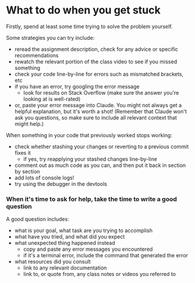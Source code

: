 # What to do when you get stuck

Firstly, spend at least some time trying to solve the problem yourself.

Some strategies you can try include:

- reread the assignment description, check for any advice or specific recommendations
- rewatch the relevant portion of the class video to see if you missed something
- check your code line-by-line for errors such as mismatched brackets, etc
- if you have an error, try googling the error message
  - look for results on Stack Overflow (make sure the answer you're looking at is well-rated)
- or, paste your error message into Claude. You might not always get a helpful explanation, but it's worth a shot! (Remember that Claude won't ask you questions, so make sure to include all relevant context that might help.)

When something in your code that previously worked stops working:

- check whether stashing your changes or reverting to a previous commit fixes it
  - if yes, try reapplying your stashed changes line-by-line
- comment out as much code as you can, and then put it back in section by section
- add lots of console logs!
- try using the debugger in the devtools

### When it's time to ask for help, take the time to write a good question

A good question includes:

- what is your goal, what task are you trying to accomplish
- what have you tried, and what did you expect
- what unexpected thing happened instead
  - copy and paste any error messages you encountered
  - if it's a terminal error, include the command that generated the error
- what resources did you consult
  - link to any relevant documentation
  - link to, or quote from, any class notes or videos you referred to
